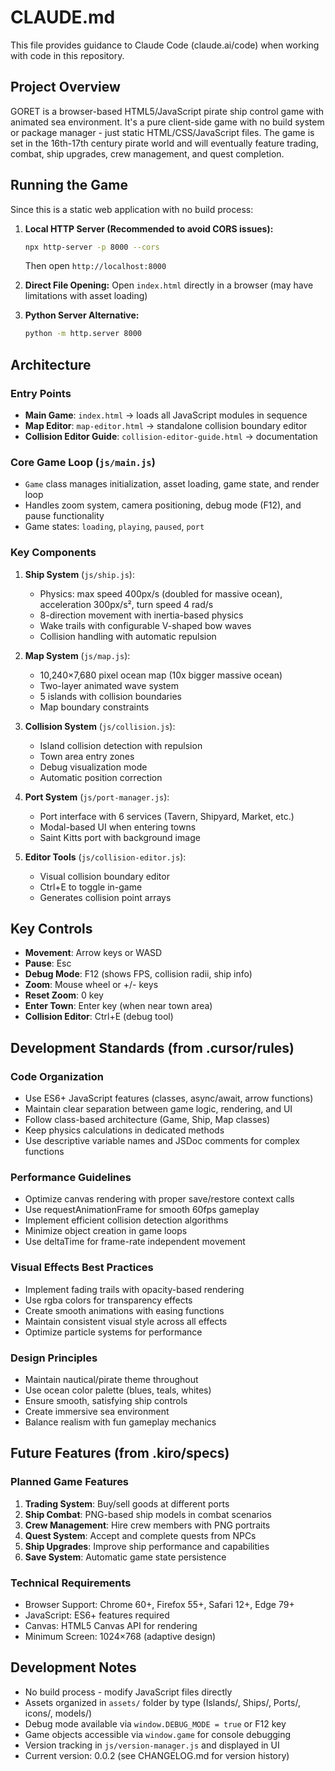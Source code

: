 # CLAUDE.md

This file provides guidance to Claude Code (claude.ai/code) when working with code in this repository.

## Project Overview

GORET is a browser-based HTML5/JavaScript pirate ship control game with animated sea environment. It's a pure client-side game with no build system or package manager - just static HTML/CSS/JavaScript files. The game is set in the 16th-17th century pirate world and will eventually feature trading, combat, ship upgrades, crew management, and quest completion.

## Running the Game

Since this is a static web application with no build process:

1. **Local HTTP Server (Recommended to avoid CORS issues):**
   ```bash
   npx http-server -p 8000 --cors
   ```
   Then open `http://localhost:8000`

2. **Direct File Opening:**
   Open `index.html` directly in a browser (may have limitations with asset loading)

3. **Python Server Alternative:**
   ```bash
   python -m http.server 8000
   ```

## Architecture

### Entry Points
- **Main Game**: `index.html` → loads all JavaScript modules in sequence
- **Map Editor**: `map-editor.html` → standalone collision boundary editor
- **Collision Editor Guide**: `collision-editor-guide.html` → documentation

### Core Game Loop (`js/main.js`)
- `Game` class manages initialization, asset loading, game state, and render loop
- Handles zoom system, camera positioning, debug mode (F12), and pause functionality
- Game states: `loading`, `playing`, `paused`, `port`

### Key Components

1. **Ship System** (`js/ship.js`):
   - Physics: max speed 400px/s (doubled for massive ocean), acceleration 300px/s², turn speed 4 rad/s
   - 8-direction movement with inertia-based physics
   - Wake trails with configurable V-shaped bow waves
   - Collision handling with automatic repulsion

2. **Map System** (`js/map.js`):
   - 10,240×7,680 pixel ocean map (10x bigger massive ocean)
   - Two-layer animated wave system
   - 5 islands with collision boundaries
   - Map boundary constraints

3. **Collision System** (`js/collision.js`):
   - Island collision detection with repulsion
   - Town area entry zones
   - Debug visualization mode
   - Automatic position correction

4. **Port System** (`js/port-manager.js`):
   - Port interface with 6 services (Tavern, Shipyard, Market, etc.)
   - Modal-based UI when entering towns
   - Saint Kitts port with background image

5. **Editor Tools** (`js/collision-editor.js`):
   - Visual collision boundary editor
   - Ctrl+E to toggle in-game
   - Generates collision point arrays

## Key Controls

- **Movement**: Arrow keys or WASD
- **Pause**: Esc
- **Debug Mode**: F12 (shows FPS, collision radii, ship info)
- **Zoom**: Mouse wheel or +/- keys
- **Reset Zoom**: 0 key
- **Enter Town**: Enter key (when near town area)
- **Collision Editor**: Ctrl+E (debug tool)

## Development Standards (from .cursor/rules)

### Code Organization
- Use ES6+ JavaScript features (classes, async/await, arrow functions)
- Maintain clear separation between game logic, rendering, and UI
- Follow class-based architecture (Game, Ship, Map classes)
- Keep physics calculations in dedicated methods
- Use descriptive variable names and JSDoc comments for complex functions

### Performance Guidelines
- Optimize canvas rendering with proper save/restore context calls
- Use requestAnimationFrame for smooth 60fps gameplay
- Implement efficient collision detection algorithms
- Minimize object creation in game loops
- Use deltaTime for frame-rate independent movement

### Visual Effects Best Practices
- Implement fading trails with opacity-based rendering
- Use rgba colors for transparency effects
- Create smooth animations with easing functions
- Maintain consistent visual style across all effects
- Optimize particle systems for performance

### Design Principles
- Maintain nautical/pirate theme throughout
- Use ocean color palette (blues, teals, whites)
- Ensure smooth, satisfying ship controls
- Create immersive sea environment
- Balance realism with fun gameplay mechanics

## Future Features (from .kiro/specs)

### Planned Game Features
1. **Trading System**: Buy/sell goods at different ports
2. **Ship Combat**: PNG-based ship models in combat scenarios
3. **Crew Management**: Hire crew members with PNG portraits
4. **Quest System**: Accept and complete quests from NPCs
5. **Ship Upgrades**: Improve ship performance and capabilities
6. **Save System**: Automatic game state persistence

### Technical Requirements
- Browser Support: Chrome 60+, Firefox 55+, Safari 12+, Edge 79+
- JavaScript: ES6+ features required
- Canvas: HTML5 Canvas API for rendering
- Minimum Screen: 1024×768 (adaptive design)

## Development Notes

- No build process - modify JavaScript files directly
- Assets organized in `assets/` folder by type (Islands/, Ships/, Ports/, icons/, models/)
- Debug mode available via `window.DEBUG_MODE = true` or F12 key
- Game objects accessible via `window.game` for console debugging
- Version tracking in `js/version-manager.js` and displayed in UI
- Current version: 0.0.2 (see CHANGELOG.md for version history)